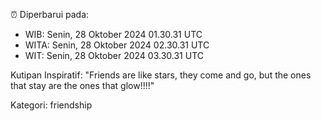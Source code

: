⏰ Diperbarui pada:
- WIB: Senin, 28 Oktober 2024 01.30.31 UTC
- WITA: Senin, 28 Oktober 2024 02.30.31 UTC
- WIT: Senin, 28 Oktober 2024 03.30.31 UTC

Kutipan Inspiratif:
"Friends are like stars, they come and go, but the ones that stay are the ones that glow!!!!"


Kategori: friendship

